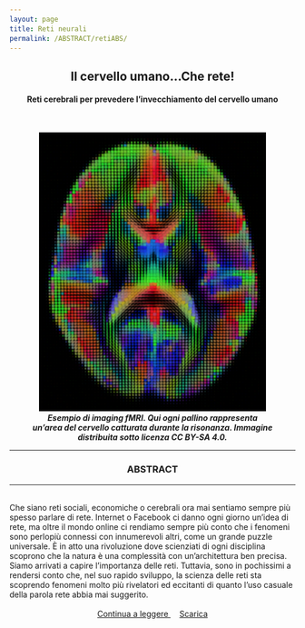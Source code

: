 ```yaml
---
layout: page
title: Reti neurali
permalink: /ABSTRACT/retiABS/
---
```

<center>
 <h2>Il cervello umano...Che rete! </h2>
 <h4>Reti cerebrali per prevedere l’invecchiamento del cervello umano</h4>
 <br> </center>

<section>
 <figure>
<center>
    <img src="/ImmaginiAbstract/retiABS.png" alt="centered image" style="max-width:100%"
    height="auto" width="400" class="responsive" >
</center>
<center>
<figcaption>  <b><em>Esempio di imaging fMRI. Qui ogni pallino rappresenta un’area del cervello catturata durante la risonanza. Immagine distribuita sotto licenza CC BY-SA 4.0.</em></b> </figcaption>
</center>
</figure>
 <section>

<hr>
 <section>
 <center> <h3> ABSTRACT </h3> </center>
 <hr>
 <br>Che siano reti sociali, economiche o cerebrali ora mai sentiamo sempre più spesso parlare di rete. Internet o Facebook ci danno ogni giorno un’idea di rete, ma oltre il mondo online ci rendiamo sempre più conto che i fenomeni sono perlopiù connessi con innumerevoli altri, come un grande puzzle universale. È in atto una rivoluzione dove scienziati di ogni disciplina scoprono che la natura è una complessità con un’architettura ben precisa. Siamo arrivati a capire l’importanza delle reti. Tuttavia, sono in pochissimi a rendersi conto che, nel suo rapido sviluppo, la scienza delle reti sta scoprendo fenomeni molto più rivelatori ed eccitanti di quanto l’uso casuale della parola rete abbia mai suggerito.<br><br>

 <center>
<a href="https://aisfperugialc.github.io/ArticoliHTML/reti/"> Continua a leggere </a> &nbsp; &nbsp;
<a href="https://aisfperugialc.github.io/DOWNLOADSINGLE/retineuraliSINGLE.pdf"> Scarica </a>
</center>

